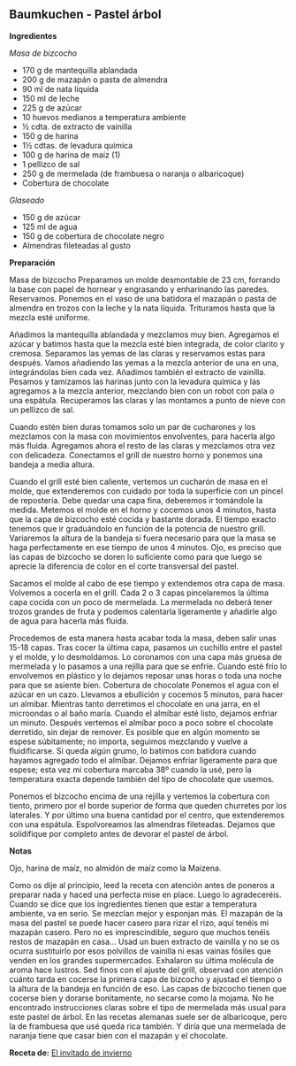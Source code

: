 ## Baumkuchen - Pastel árbol

**Ingredientes**

*Masa de bizcocho*

- 170 g de mantequilla ablandada
- 200 g de mazapán o pasta de almendra
- 90 ml de nata líquida
- 150 ml de leche
- 225 g de azúcar
- 10 huevos medianos a temperatura ambiente
- ½ cdta. de extracto de vainilla
- 150 g de harina
- 1½ cdtas. de levadura química
- 100 g de harina de maíz (1)
- 1 pellizco de sal
- 250 g de mermelada (de frambuesa o naranja o albaricoque)
- Cobertura de chocolate

*Glaseado*

- 150 g de azúcar
- 125 ml de agua
- 150 g de cobertura de chocolate negro
- Almendras fileteadas al gusto

**Preparación**

Masa de bizcocho
Preparamos un molde desmontable de 23 cm, forrando la base con papel de hornear y engrasando y enharinando las paredes. Reservamos.
Ponemos en el vaso de una batidora el mazapán o pasta de almendra en trozos con la leche y la nata líquida. Trituramos hasta que la mezcla esté uniforme.

Añadimos la mantequilla ablandada y mezclamos muy bien.
Agregamos el azúcar y batimos hasta que la mezcla esté bien integrada, de color clarito y cremosa.
Separamos las yemas de las claras y reservamos estas para después. Vamos añadiendo las yemas a la mezcla anterior de una en una, integrándolas bien cada vez. Añadimos también el extracto de vainilla.
Pesamos y tamizamos las harinas junto con la levadura química y las agregamos a la mezcla anterior, mezclando bien con un robot con pala o una espátula.
Recuperamos las claras y las montamos a punto de nieve con un pellizco de sal.

Cuando estén bien duras tomamos solo un par de cucharones y los mezclamos con la masa con movimientos envolventes, para hacerla algo más fluida.
Agregamos ahora el resto de las claras y mezclamos otra vez con delicadeza.
Conectamos el grill de nuestro horno y ponemos una bandeja a media altura.

Cuando el grill esté bien caliente, vertemos un cucharón de masa en el molde, que extenderemos con cuidado por toda la superficie con un pincel de repostería. Debe quedar una capa fina, deberemos ir tomándole la medida.
Metemos el molde en el horno y cocemos unos 4 minutos, hasta que la capa de bizcocho esté cocida y bastante dorada. El tiempo exacto tenemos que ir graduándolo en función de la potencia de nuestro grill. Variaremos la altura de la bandeja si fuera necesario para que la masa se haga perfectamente en ese tiempo de unos 4 minutos.
Ojo, es preciso que las capas de bizcocho se doren lo suficiente como para que luego se aprecie la diferencia de color en el corte transversal del pastel.

Sacamos el molde al cabo de ese tiempo y extendemos otra capa de masa. Volvemos a cocerla en el grill.
Cada 2 o 3 capas pincelaremos la última capa cocida con un poco de mermelada. La mermelada no deberá tener trozos grandes de fruta y podemos calentarla ligeramente y añadirle algo de agua para hacerla más fluida.

Procedemos de esta manera hasta acabar toda la masa, deben salir unas 15-18 capas.
Tras cocer la última capa, pasamos un cuchillo entre el pastel y el molde, y lo desmoldamos. Lo coronamos con una capa más gruesa de mermelada y lo pasamos a una rejilla para que se enfríe.
Cuando esté frío lo envolvemos en plástico y lo dejamos reposar unas horas o toda una noche para que se asiente bien.
Cobertura de chocolate
Ponemos el agua con el azúcar en un cazo. Llevamos a ebullición y cocemos 5 minutos, para hacer un almíbar.
Mientras tanto derretimos el chocolate en una jarra, en el microondas o al baño maría.
Cuando el almíbar esté listo, dejamos enfriar un minuto. Después vertemos el almíbar poco a poco sobre el chocolate derretido, sin dejar de remover. Es posible que en algún momento se espese súbitamente; no importa, seguimos mezclando y vuelve a fluidificarse. Si queda algún grumo, lo batimos con batidora cuando hayamos agregado todo el almíbar.
Dejamos enfriar ligeramente para que espese; esta vez mi cobertura marcaba 38º cuando la usé, pero la temperatura exacta depende también del tipo de chocolate que usemos.

Ponemos el bizcocho encima de una rejilla y vertemos la cobertura con tiento, primero por el borde superior de forma que queden churretes por los laterales. Y por último una buena cantidad por el centro, que extenderemos con una espátula.
Espolvoreamos las almendras fileteadas.
Dejamos que solidifique por completo antes de devorar el pastel de árbol.

**Notas**

Ojo, harina de maíz, no almidón de maíz como la Maizena.

Como os dije al principio, leed la receta con atención antes de poneros a preparar nada y haced una perfecta mise en place. Luego lo agradeceréis.
Cuando se dice que los ingredientes tienen que estar a temperatura ambiente, va en serio. Se mezclan mejor y esponjan más.
El mazapán de la masa del pastel se puede hacer casero para rizar el rizo, aquí tenéis mi mazapán casero. Pero no es imprescindible, seguro que muchos tenéis restos de mazapán en casa…
Usad un buen extracto de vainilla y no se os ocurra sustituirlo por esos polvillos de vainilla ni esas vainas fósiles que venden en los grandes supermercados. Exhalaron su última molécula de aroma hace lustros.
Sed finos con el ajuste del grill, observad con atención cuánto tarda en cocerse la primera capa de bizcocho y ajustad el tiempo o la altura de la bandeja en función de eso. Las capas de bizcocho tienen que cocerse bien y dorarse bonitamente, no secarse como la mojama.
No he encontrado instrucciones claras sobre el tipo de mermelada más usual para este pastel de árbol. En las recetas alemanas suele ser de albaricoque, pero la de frambuesa que usé queda rica también. Y diría que una mermelada de naranja tiene que casar bien con el mazapán y el chocolate.

**Receta de:** [El invitado de invierno](http://invitadoinvierno.com/postres-reposteria/pastel-arbol-baumkuchen)
